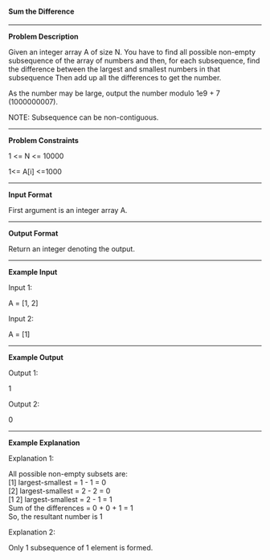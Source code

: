 <h4>Sum the Difference</h4>
<hr/>
<b>Problem Description</b>

Given an integer array A of size N.
You have to find all possible non-empty subsequence of the array of numbers and then, for each subsequence, find the difference between the largest and smallest numbers in that subsequence Then add up all the differences to get the number.

As the number may be large, output the number modulo 1e9 + 7 (1000000007).

NOTE: Subsequence can be non-contiguous.
<hr/>


<b>Problem Constraints</b>

1 <= N <= 10000

1<= A[i] <=1000
<hr/>


<b>Input Format</b>

First argument is an integer array A.
<hr/>


<b>Output Format</b>

Return an integer denoting the output.
<hr/>


<b>Example Input</b>

Input 1:

A = [1, 2]

Input 2:

A = [1]
<hr/>

<b>Example Output</b>

Output 1:

1

Output 2:

0
<hr/>

<b>Example Explanation</b>

Explanation 1:

All possible non-empty subsets are:<br/>
[1]    largest-smallest = 1 - 1 = 0<br/>
[2]    largest-smallest = 2 - 2 = 0<br/>
[1 2]  largest-smallest = 2 - 1 = 1<br/>
Sum of the differences = 0 + 0 + 1 = 1<br/>
So, the resultant number is 1<br/>

Explanation 2:

Only 1 subsequence of 1 element is formed.